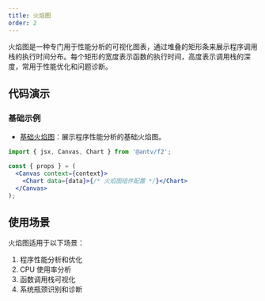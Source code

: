 ```yaml
---
title: 火焰图
order: 2
---
```


火焰图是一种专门用于性能分析的可视化图表，通过堆叠的矩形条来展示程序调用栈的执行时间分布。每个矩形的宽度表示函数的执行时间，高度表示调用栈的深度，常用于性能优化和问题诊断。

## 代码演示

### 基础示例

- [基础火焰图](./demo/flamegraph.jsx)：展示程序性能分析的基础火焰图。

```jsx
import { jsx, Canvas, Chart } from '@antv/f2';

const { props } = (
  <Canvas context={context}>
    <Chart data={data}>{/* 火焰图组件配置 */}</Chart>
  </Canvas>
);
```

## 使用场景

火焰图适用于以下场景：

1. 程序性能分析和优化
2. CPU 使用率分析
3. 函数调用栈可视化
4. 系统瓶颈识别和诊断
